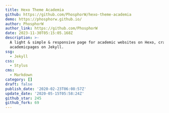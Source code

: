 ```yaml
---
title: Hexo Theme Academia
github: https://github.com/PhosphorW/hexo-theme-academia
demo: https://phosphorw.github.io/
author: PhosphorW
author_link: https://github.com/PhosphorW
date: 2023-11-30T05:15:05.168Z
description: >-
  A light & simple & responsive page for academic websites on Hexo, crafted from
  academicpages on Jekyll.
ssg:
  - Jekyll
css:
  - Stylus
cms:
  - Markdown
category: []
draft: false
publish_date: '2020-02-23T06:08:57Z'
update_date: '2020-05-15T05:58:24Z'
github_star: 245
github_fork: 69
---
```

